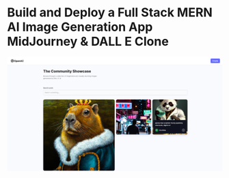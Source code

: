 # Build and Deploy a Full Stack MERN AI Image Generation App  MidJourney & DALL E Clone

![Image Generation App](client\src\assets\Mern-AI-Image-App.png)